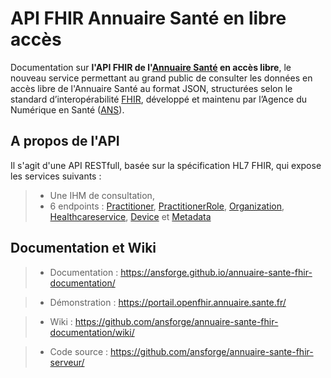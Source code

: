 # API FHIR Annuaire Santé en libre accès

Documentation sur <B>l'API FHIR de l'[Annuaire Santé](https://esante.gouv.fr/produits-services/annuaire-sante) en accès libre</B>, le nouveau service permettant au grand public de consulter les données en accès libre de l'Annuaire Santé au format JSON, structurées selon le standard d’interopérabilité [FHIR](https://www.hl7.org/fhir/), développé et maintenu par l’Agence du Numérique en Santé ([ANS](https://esante.gouv.fr/)).

## A propos de l'API
Il s'agit d'une API RESTfull, basée sur la spécification HL7 FHIR, qui expose les services suivants : 
> - Une IHM de consultation, 
> - 6 endpoints : [Practitioner](https://www.hl7.org/fhir/practitioner.html), [PractitionerRole](https://hl7.org/fhir/practitionerrole.html), [Organization](https://hl7.org/fhir/organization.html), [Healthcareservice](https://hl7.org/fhir/Healthcareservice.html), [Device](https://hl7.org/fhir/device.html) et [Metadata](https://www.hl7.org/fhir/capabilitystatement.html)

## Documentation et Wiki
> - Documentation : https://ansforge.github.io/annuaire-sante-fhir-documentation/

> - Démonstration : https://portail.openfhir.annuaire.sante.fr/

> - Wiki : https://github.com/ansforge/annuaire-sante-fhir-documentation/wiki/

> - Code source : https://github.com/ansforge/annuaire-sante-fhir-serveur/
